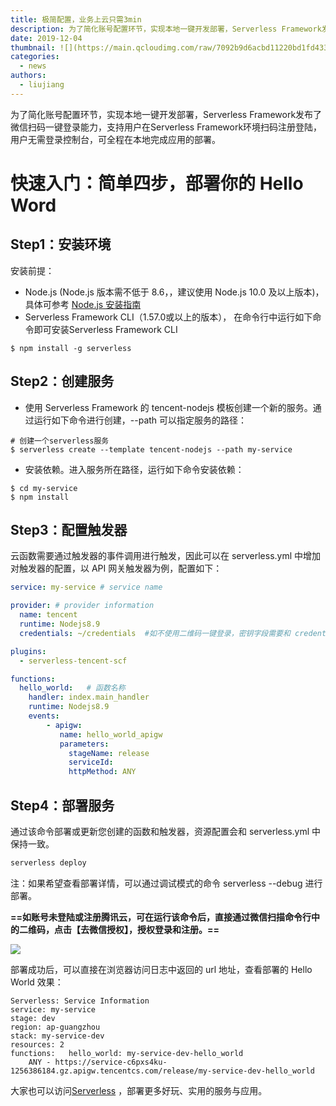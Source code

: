 ```yaml
---
title: 极简配置，业务上云只需3min
description: 为了简化账号配置环节，实现本地一键开发部署，Serverless Framework发布微信扫码一键登录能力，支持用户在Serverless Framework环境扫码注册登陆，用户无需登录控制台，可全程在本地完成应用的部署。
date: 2019-12-04
thumbnail: ![](https://main.qcloudimg.com/raw/7092b9d6acbd11220bd1fd433ef87f7d.png)
categories:
  - news
authors:
  - liujiang
---
```


为了简化账号配置环节，实现本地一键开发部署，Serverless Framework发布了微信扫码一键登录能力，支持用户在Serverless Framework环境扫码注册登陆，用户无需登录控制台，可全程在本地完成应用的部署。

# 快速入门：简单四步，部署你的 Hello Word

## Step1：安装环境

安装前提：
- Node.js (Node.js 版本需不低于 8.6，，建议使用 Node.js 10.0 及以上版本)，具体可参考 [Node.js 安装指南](https://nodejs.org/zh-cn/download/)
- Serverless Framework CLI（1.57.0或以上的版本），
在命令行中运行如下命令即可安装Serverless Framework CLI

```
$ npm install -g serverless
```

## Step2：创建服务

- 使用 Serverless Framework 的 tencent-nodejs 模板创建一个新的服务。通过运行如下命令进行创建，--path 可以指定服务的路径：

```
# 创建一个serverless服务
$ serverless create --template tencent-nodejs --path my-service
```

- 安装依赖。进入服务所在路径，运行如下命令安装依赖：

```
$ cd my-service
$ npm install
```

## Step3：配置触发器

云函数需要通过触发器的事件调用进行触发，因此可以在 serverless.yml 中增加对触发器的配置，以 API 网关触发器为例，配置如下：

```yaml
service: my-service # service name

provider: # provider information
  name: tencent
  runtime: Nodejs8.9
  credentials: ~/credentials  #如不使用二维码一键登录，密钥字段需要和 credentials 文件路径一致

plugins:
  - serverless-tencent-scf

functions:
  hello_world:   # 函数名称
    handler: index.main_handler
    runtime: Nodejs8.9
    events:
        - apigw:
           name: hello_world_apigw
           parameters:
             stageName: release
             serviceId:
             httpMethod: ANY
```

## Step4：部署服务

通过该命令部署或更新您创建的函数和触发器，资源配置会和 serverless.yml 中保持一致。


```bash
serverless deploy
```

注：如果希望查看部署详情，可以通过调试模式的命令 serverless --debug 进行部署。

**==如账号未登陆或注册腾讯云，可在运行该命令后，直接通过微信扫描命令行中的二维码，点击【去微信授权】，授权登录和注册。==**

![](https://main.qcloudimg.com/raw/03ca252de9cfdee24c8a56bbaa68ff94.png)

部署成功后，可以直接在浏览器访问日志中返回的 url 地址，查看部署的 Hello World 效果：

```
Serverless: Service Information
service: my-service
stage: dev
region: ap-guangzhou
stack: my-service-dev
resources: 2
functions:   hello_world: my-service-dev-hello_world
    ANY - https://service-c6pxs4ku-1256386184.gz.apigw.tencentcs.com/release/my-service-dev-hello_world
```

大家也可以访问[Serverless](https://github.com/serverless/components) ，部署更多好玩、实用的服务与应用。

